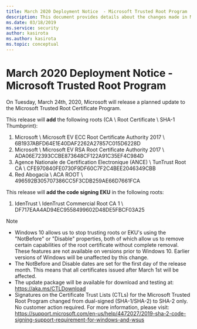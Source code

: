 ```yaml
---
title: March 2020 Deployment Notice  - Microsoft Trusted Root Program 
description: This document provides details about the changes made in March 2020 to the root store.
ms.date: 03/18/2019
ms.service: security
author: kasirota
ms.author: kasirota
ms.topic: conceptual
---
```


# March 2020 Deployment Notice - Microsoft Trusted Root Program 

On Tuesday, March 24th, 2020, Microsoft will release a planned update to the Microsoft Trusted Root Certificate Program.

This release will **add** the following roots (CA \ Root Certificate \ SHA-1 Thumbprint):

1. Microsoft \\ Microsoft EV ECC Root Certificate Authority 2017 \\ 6B1937ABFD64E1E40DAF2262A27857C015D6228D
2. Microsoft \\ Microsoft EV RSA Root Certificate Authority 2017 \\ ADA06E72393CCBE873648CF122A91C35EF4C984D
3. Agence Nationale de Certification Electronique (ANCE) \\ TunTrust Root CA \\ CFE970840FE0730F9DF60C7F2C4BEE2046349CBB
4. Red Abogacía	\\ ACA ROOT \\ 496592B305707386CC5F3CDB259AE66D7661FCA


This release will **add the code signing EKU** in the following roots:

1.  IdenTrust \\	IdenTrust Commercial Root CA 1 \\ DF717EAA4AD94EC9558499602D48DE5FBCF03A25


>[!NOTE]
> * Windows 10 allows us to stop trusting roots or EKU's using the "NotBefore" or "Disable" properties, both of which allow us to remove certain capabilities of the root certificate without complete removal. These features are not available on versions prior to Windows 10. Earlier versions of Windows will be unaffected by this change. 
> * The NotBefore and Disable dates are set for the first day of the release month. This means that all certificates issued after March 1st will be affected.  
> * The update package will be available for download and testing at: <https://aka.ms/CTLDownload>
> * Signatures on the Certificate Trust Lists (CTLs) for the Microsoft Trusted Root Program changed from dual-signed (SHA-1/SHA-2) to SHA-2 only. No customer action required. For more information, please visit: <https://support.microsoft.com/en-us/help/4472027/2019-sha-2-code-signing-support-requirement-for-windows-and-wsus> 

